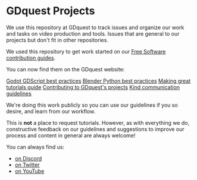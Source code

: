 # GDquest Projects

We use this repository at GDquest to track issues and organize our work and tasks on video production and tools. Issues that are general to our projects but don't fit in other repositories.

We used this repository to get work started on our [Free Software contribution guides](https://www.gdquest.com/open-source/).

You can now find them on the GDquest website:

[Godot GDScript best practices](https://www.gdquest.com/open-source/guidelines/godot-gdscript/)
[Blender Python best practices](https://www.gdquest.com/open-source/guidelines/blender-python/)
[Making great tutorials guide](https://www.gdquest.com/open-source/guidelines/gdquest-videos/)
[Contributing to GDquest's projects](https://www.gdquest.com/open-source/guidelines/kind-communication-guidelines/)
[Kind communication guidelines](https://www.gdquest.com/open-source/guidelines/contributing-to-gdquest-projects/)

We're doing this work publicly so you can use our guidelines if you so desire, and learn from our workflow.

This is **not** a place to request tutorials. However, as with everything we do, constructive feedback on our guidelines and suggestions to improve our process and content in general are always welcome!

You can always find us: 

- [on Discord](https://discord.gg/87NNb3Z)
- [on Twitter](https://twitter.com/NathanGDquest/)
- [on YouTube](https://www.youtube.com/c/gdquest/)
